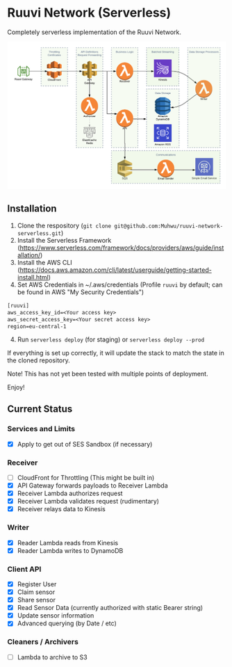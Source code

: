 # Ruuvi Network (Serverless)

Completely serverless implementation of the Ruuvi Network.

![Ruuvi Network Serverless Architecture](/doc/serverless.png)

## Installation

1. Clone the respository (`git clone git@github.com:Muhwu/ruuvi-network-serverless.git`)
2. Install the Serverless Framework (https://www.serverless.com/framework/docs/providers/aws/guide/installation/)
3. Install the AWS CLI (https://docs.aws.amazon.com/cli/latest/userguide/getting-started-install.html)
4. Set AWS Credentials in ~/.aws/credentials (Profile `ruuvi` by default; can be found in AWS "My Security Credentials")
```
[ruuvi]
aws_access_key_id=<Your access key>
aws_secret_access_key=<Your secret access key>
region=eu-central-1
```
4. Run `serverless deploy` (for staging) or `serverless deploy --prod`

If everything is set up correctly, it will update the stack to match the state in the cloned repository.

Note! This has not yet been tested with multiple points of deployment.

Enjoy!

## Current Status

### Services and Limits
- [x] Apply to get out of SES Sandbox (if necessary)

### Receiver
- [ ] CloudFront for Throttling (This might be built in)
- [x] API Gateway forwards payloads to Receiver Lambda
- [x] Receiver Lambda authorizes request
- [x] Receiver Lambda validates request (rudimentary)
- [x] Receiver relays data to Kinesis

### Writer
- [x] Reader Lambda reads from Kinesis
- [x] Reader Lambda writes to DynamoDB

### Client API
- [x] Register User
- [x] Claim sensor
- [x] Share sensor
- [x] Read Sensor Data (currently authorized with static Bearer string)
- [x] Update sensor information
- [x] Advanced querying (by Date / etc)

### Cleaners / Archivers
- [ ] Lambda to archive to S3
